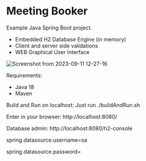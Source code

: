 # Meeting Booker

Example Java Spring Boot project.
- Embedded H2 Database Engine (in memory)
- Client and server side validations
- WEB Graphical User Interface

![Screenshot from 2023-09-11 12-27-16](https://github.com/gery/meetingbooker/assets/1073386/175c0b79-41fd-4c0d-ae33-2d828f1bbba3)

Requirements:
- Java 18
- Maven

Build and Run on localhost:
Just run ./buildAndRun.sh

Enter in your browser: http://localhost:8080/

Database admin:
http://localhost:8080/h2-console

spring.datasource.username=sa

spring.datasource.password=
